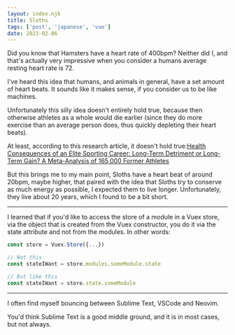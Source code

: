 ```yaml
---
layout: index.njk
title: Sloths
tags: ['post', 'japanese', 'vue']
date: 2023-02-06
---
```


Did you know that Hamsters have a heart rate of 400bpm? Neither did I, and that's actually very impressive when you consider a humans average resting heart rate is 72. 

I've heard this idea that humans, and animals in general, have a set amount of heart beats. It sounds like it makes sense, if you consider us to be like machines. 

Unfortunately this silly idea doesn't entirely hold true, because then otherwise athletes as a whole would die earlier (since they do more exercise than an average person does, thus quickly depleting their heart beats).

At least, according to this research article, it doesn't hold true:[Health Consequences of an Elite Sporting Career: Long-Term Detriment or Long-Term Gain? A Meta-Analysis of 165,000 Former Athletes](https://link.springer.com/article/10.1007/s40279-020-01379-5)

But this brings me to my main point, Sloths have a heart beat of around 20bpm, maybe higher, that paired with the idea that Sloths try to conserve as much energy as possible, I expected them to live longer. Unfortunately, they live about 20 years, which I found to be a bit short.

<hr/>

I learned that if you'd like to access the store of a module in a Vuex store, via the object that is created from the Vuex constructor, you do it via the state attribute and not from the modules. In other words:

```javascript
const store = Vuex.Store({...})

// Not this
const stateIWant = store.modules.someModule.state

// But like this
const stateIWant = store.state.someModule

```

<hr/>

I often find myself bouncing between Sublime Text, VSCode and Neovim. 

You'd think Sublime Text is a good middle ground, and it is in most cases, but not always.

